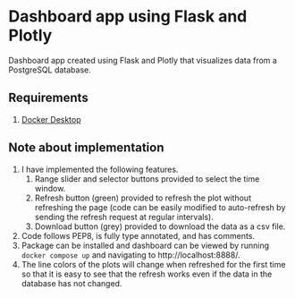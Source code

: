 # Dashboard app using Flask and Plotly

Dashboard app created using Flask and Plotly that visualizes data from a PostgreSQL database.

## Requirements

1. [Docker Desktop](https://docs.docker.com/get-docker/)

## Note about implementation

1. I have implemented the following features. 
    1. Range slider and selector buttons provided to select the time window.
    2. Refresh button (green) provided to refresh the plot without refreshing the page (code can be easily modified to auto-refresh by sending the refresh request at regular intervals).
    3. Download button (grey) provided to download the data as a csv file.
2. Code follows PEP8, is fully type annotated, and has comments.
3. Package can be installed and dashboard can be viewed by running `docker compose up` and navigating to http://localhost:8888/.
4. The line colors of the plots will change when refreshed for the first time so that it is easy to see that the refresh works even if the data in the database has not changed.
